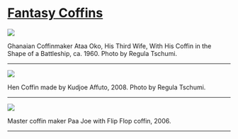 # [Fantasy Coffins](http://artstories.artsmia.org/#/stories/328)

![](http://cdn.dx.artsmia.org/thumbs/tn_2013_TDXAfrica_063_01.jpg)

Ghanaian Coffinmaker Ataa Oko, His Third Wife, With His Coffin in the Shape of a Battleship, ca. 1960. Photo by Regula Tschumi.

---

![](http://cdn.dx.artsmia.org/thumbs/tn_2013_TDXAfrica_065_01.jpg)

Hen Coffin made by Kudjoe Affuto, 2008. Photo by Regula Tschumi.

---

![](http://cdn.dx.artsmia.org/thumbs/tn_2013_TDXAfrica_072_01.jpg)

Master coffin maker Paa Joe with Flip Flop coffin, 2006.

---
